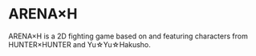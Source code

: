 # ARENA×H
ARENA×H is a 2D fighting game based on and featuring characters from HUNTER×HUNTER and Yu☆Yu☆Hakusho.
